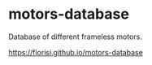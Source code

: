# motors-database
Database of different frameless motors.

https://fiorisi.github.io/motors-database
